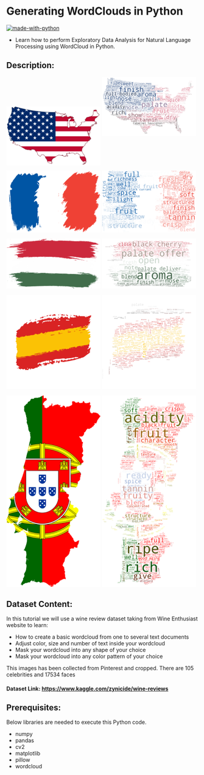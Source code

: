 # Generating WordClouds in Python
[![made-with-python](https://img.shields.io/badge/Made%20with-Python-1f425f.svg)](https://www.python.org/)
 - Learn how to perform Exploratory Data Analysis for Natural Language Processing using WordCloud in Python.

## Description:

<p float="left">
  <img src="img/us.png" width="49%" align="middle" />
  <img src="img/us_wine.png" width="49%" /> 
</p>

<p float="left">
  <img src="img/france.png" width="49%" />
  <img src="img/france_wine.png" width="49%" /> 
</p>

<p float="left">
  <img src="img/italy.png" width="49%" />
  <img src="img/italy_wine.png" width="49%" /> 
</p>

<p float="left">
  <img src="img/spain.png" width="49%" />
  <img src="img/spain_wine.png" width="49%" /> 
</p>

<p float="left">
  <img src="img/Portugal.png" width="49%" />
  <img src="img/portugal_wine.png" width="49%" /> 
</p>


## Dataset Content:

In this tutorial we will use a wine review dataset taking from Wine Enthusiast website to learn:

 - How to create a basic wordcloud from one to several text documents
 - Adjust color, size and number of text inside your wordcloud
 - Mask your wordcloud into any shape of your choice
 - Mask your wordcloud into any color pattern of your choice

This images has been collected from Pinterest and cropped. There are 105 celebrities and 17534 faces

#### Dataset Link: https://www.kaggle.com/zynicide/wine-reviews

## Prerequisites:

Below libraries are needed to execute this Python code.

 - numpy
 - pandas
 - cv2
 - matplotlib
 - pillow
 - wordcloud

